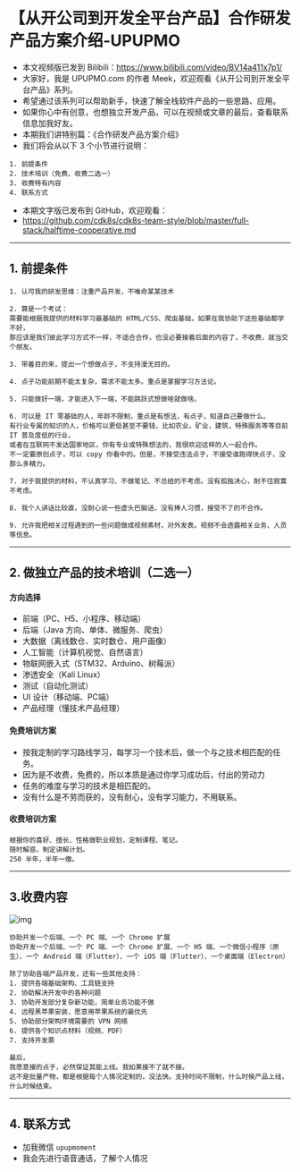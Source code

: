 
# 【从开公司到开发全平台产品】合作研发产品方案介绍-UPUPMO

- 本文视频版已发到 Bilibili：<https://www.bilibili.com/video/BV14a411x7p1/>
- 大家好，我是 UPUPMO.com 的作者 Meek，欢迎观看《从开公司到开发全平台产品》系列。
- 希望通过该系列可以帮助新手，快速了解全栈软件产品的一些思路、应用。
- 如果你心中有创意，也想独立开发产品，可以在视频或文章的最后，查看联系信息加我好友。
- 本期我们讲特别篇：《合作研发产品方案介绍》
- 我们将会从以下 3 个小节进行说明：

```
1. 前提条件
2. 技术培训（免费、收费二选一）
3. 收费特有内容
4. 联系方式
```


- 本期文字版已发布到 GitHub，欢迎观看：
- <https://github.com/cdk8s/cdk8s-team-style/blob/master/full-stack/halftime-cooperative.md>

-------------------------------------------------------------------

## 1. 前提条件

```
1. 认可我的研发思维：注重产品开发，不唯命某某技术

2. 算是一个考试：
需要能根据我提供的材料学习最基础的 HTML/CSS、爬虫基础，如果在我协助下这些基础都学不好，
那应该是我们彼此学习方式不一样，不适合合作，也没必要接着后面的内容了，不收费，就当交个朋友。

3. 带着目的来，提出一个想做点子，不支持漫无目的。

4. 点子功能前期不能太复杂，需求不能太多。重点是掌握学习方法论。

5. 只能做好一端，才能进入下一端，不能跳跃式想做啥就做啥。

6. 可以是 IT 零基础的人，年龄不限制，重点是有想法，有点子，知道自己要做什么。
有行业专属的知识的人，价格可以更低甚至不要钱，比如农业，矿业，建筑，特殊服务等等目前 IT 普及度低的行业，
或者在互联网不发达国家地区，你有专业或特殊想法的，我很欢迎这样的人一起合作。
不一定要原创点子，可以 copy 你看中的。但是，不接受违法点子，不接受谁跑得快点子，没那么多精力。

7. 对于我提供的材料，不认真学习、不做笔记、不总结的不考虑。没有孤独决心，耐不住寂寞不考虑。

8. 我个人讲话比较直，没耐心说一些虚头巴脑话，没有捧人习惯，接受不了的不合作。

9. 允许我把相关过程遇到的一些问题做成视频素材，对外发表。视频不会透露相关业务、人员等信息。

```

-------------------------------------------------------------------

## 2. 做独立产品的技术培训（二选一）

#### 方向选择

- 前端（PC、H5、小程序、移动端）
- 后端（Java 方向、单体、微服务、爬虫）
- 大数据（离线数仓、实时数仓、用户画像）
- 人工智能（计算机视觉、自然语言）
- 物联网嵌入式（STM32、Arduino、树莓派）
- 渗透安全（Kali Linux）
- 测试（自动化测试）
- UI 设计（移动端、PC端）
- 产品经理（懂技术产品经理）


#### 免费培训方案

- 按我定制的学习路线学习，每学习一个技术后，做一个与之技术相匹配的任务。
- 因为是不收费，免费的，所以本质是通过你学习成功后，付出的劳动力
- 任务的难度与学习的技术是相匹配的。
- 没有什么是不劳而获的，没有耐心，没有学习能力，不用联系。


#### 收费培训方案

```
根据你的喜好、擅长、性格做职业规划，定制课程、笔记。
随时解惑，制定讲解计划。
250 半年，半年一缴。
```

-------------------------------------------------------------------

## 3.收费内容

![img](https://openfilecdn.upupmo.com/upupmo-article/2022/baiduyun.png)

```
协助开发一个后端、一个 PC 端、一个 Chrome 扩展
协助开发一个后端、一个 PC 端、一个 Chrome 扩展、一个 H5 端、一个微信小程序（原生）、一个 Android 端（Flutter）、一个 iOS 端（Flutter）、一个桌面端（Electron）

除了协助各端产品开发，还有一些其他支持：
1. 提供各端基础架构、工具链支持
2. 协助解决开发中的各种问题
3. 协助开发部分复杂新功能，简单业务功能不做
4. 远程黑苹果安装，愿意用苹果系统的最优先
5. 协助部分架构环境需要的 VPN 网络
6. 提供各个知识点材料（视频、PDF）
7. 支持开发票

最后，
我愿意接的点子，必然保证其能上线。我如果接不了就不接。
这不是批量产物，都是根据每个人情况定制的，没法快。支持时间不限制，什么时候产品上线，什么时候结束。
```


-------------------------------------------------------------------



## 4. 联系方式

- 加我微信 `upupmoment`
- 我会先进行语音通话，了解个人情况


